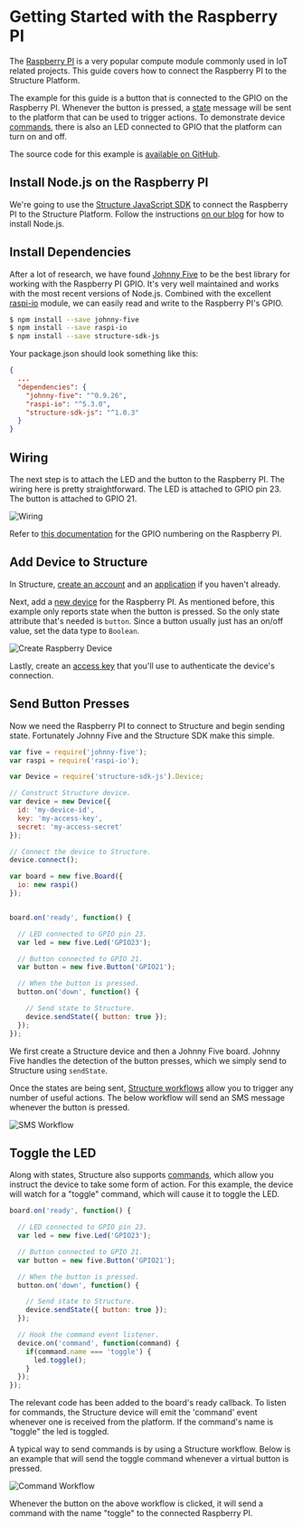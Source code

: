 # Getting Started with the Raspberry PI

The <a href="https://www.raspberrypi.org/" target="_blank">Raspberry PI</a> is a very popular compute module commonly used in IoT related projects. This guide covers how to connect the Raspberry PI to the Structure Platform.

The example for this guide is a button that is connected to the GPIO on the Raspberry PI. Whenever the button is pressed, a [state](/devices/state) message will be sent to the platform that can be used to trigger actions. To demonstrate device [commands](/devices/state), there is also an LED connected to GPIO that the platform can turn on and off.

The source code for this example is <a href="https://github.com/GetStructure/example-raspberry-pi" target="_blank">available on GitHub</a>.

## Install Node.js on the Raspberry PI

We're going to use the <a href="https://github.com/GetStructure/structure-api-js" target="_blank">Structure JavaScript SDK</a> to connect the Raspberry PI to the Structure Platform. Follow the instructions <a href="https://www.getstructure.io/blog/how-to-install-nodejs-on-raspberry-pi" target="_blank">on our blog</a> for how to install Node.js.

## Install Dependencies

After a lot of research, we have found <a href="http://johnny-five.io/" target="_blank">Johnny Five</a> to be the best library for working with the Raspberry PI GPIO. It's very well maintained and works with the most recent versions of Node.js. Combined with the excellent <a href="https://github.com/rwaldron/johnny-five/blob/master/docs/raspi-io.md" target="_blank">raspi-io</a> module, we can easily read and write to the Raspberry PI's GPIO.

```sh
$ npm install --save johnny-five
$ npm install --save raspi-io
$ npm install --save structure-sdk-js
```

Your package.json should look something like this:

```json
{
  ...
  "dependencies": {
    "johnny-five": "^0.9.26",
    "raspi-io": "^5.3.0",
    "structure-sdk-js": "^1.0.3"
  }
}
```

## Wiring

The next step is to attach the LED and the button to the Raspberry PI. The wiring here is pretty straightforward. The LED is attached to GPIO pin 23. The button is attached to GPIO 21.

![Wiring](/images/getting-started/boards/raspberry-wiring.jpg "Wiring")

Refer to <a href="https://www.raspberrypi.org/documentation/usage/gpio-plus-and-raspi2/" target="_blank">this documentation</a> for the GPIO numbering on the Raspberry PI.

## Add Device to Structure

In Structure, <a href="https://accounts.getstructure.io/create-account" target="_blank">create an account</a> and an [application](/applications/overview) if you haven't already.

Next, add a [new device](/devices/overview) for the Raspberry PI. As mentioned before, this example only reports state when the button is pressed. So the only state attribute that's needed is `button`. Since a button usually just has an on/off value, set the data type to `Boolean`.

![Create Raspberry Device](/images/getting-started/boards/create-raspberry-pi-device.png "Create Raspberry Device")

Lastly, create an [access key](/applications/access-keys) that you'll use to authenticate the device's connection.

## Send Button Presses

Now we need the Raspberry PI to connect to Structure and begin sending state. Fortunately Johnny Five and the Structure SDK make this simple.

```JavaScript
var five = require('johnny-five');
var raspi = require('raspi-io');

var Device = require('structure-sdk-js').Device;

// Construct Structure device.
var device = new Device({
  id: 'my-device-id',
  key: 'my-access-key',
  secret: 'my-access-secret'
});

// Connect the device to Structure.
device.connect();

var board = new five.Board({
  io: new raspi()
});


board.on('ready', function() {

  // LED connected to GPIO pin 23.
  var led = new five.Led('GPIO23');

  // Button connected to GPIO 21.
  var button = new five.Button('GPIO21');

  // When the button is pressed.
  button.on('down', function() {

    // Send state to Structure.
    device.sendState({ button: true });
  });
});
```

We first create a Structure device and then a Johnny Five board. Johnny Five handles the detection of the button presses, which we simply send to Structure using `sendState`.

Once the states are being sent, [Structure workflows](/workflows/overview) allow you to trigger any number of useful actions. The below workflow will send an SMS message whenever the button is pressed.

![SMS Workflow](/images/getting-started/boards/raspberry-sms-workflow.png "SMS Workflow")

## Toggle the LED

Along with states, Structure also supports [commands](/devices/commands), which allow you instruct the device to take some form of action. For this example, the device will watch for a "toggle" command, which will cause it to toggle the LED.

```JavaScript
board.on('ready', function() {

  // LED connected to GPIO pin 23.
  var led = new five.Led('GPIO23');

  // Button connected to GPIO 21.
  var button = new five.Button('GPIO21');

  // When the button is pressed.
  button.on('down', function() {

    // Send state to Structure.
    device.sendState({ button: true });
  });

  // Hook the command event listener.
  device.on('command', function(command) {
    if(command.name === 'toggle') {
      led.toggle();
    }
  });
});
```

The relevant code has been added to the board's ready callback. To listen for commands, the Structure device will emit the 'command' event whenever one is received from the platform. If the command's name is "toggle" the led is toggled.

A typical way to send commands is by using a Structure workflow. Below is an example that will send the toggle command whenever a virtual button is pressed.

![Command Workflow](/images/getting-started/boards/raspberry-commands.png "Command Workflow")

Whenever the button on the above workflow is clicked, it will send a command with the name "toggle" to the connected Raspberry PI.
